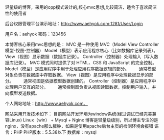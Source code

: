 轻量级的博客，采用的opp模式设计的,核心mvc思想,比较简洁，适合于喜欢简洁性的使用者

后台权限管理平台演示地址：http://www.aehyok.com:1281/User/Login

用户名：aehyok  密码：123456

本博客核心采用mvc思想的是：
MVC 是一种使用 MVC（Model View Controller 模型-视图-控制器） 
Model（模型）表示应用程序核心（比如数据库记录列表）。
View（视图）显示数据（数据库记录）。
Controller（控制器）处理输入（写入数据库记录）。
MVC 模式同时提供了对 HTML、CSS 和 JavaScript 的完全控制。
Model（模型）是应用程序中用于处理应用程序数据逻辑的部分。
　　通常模型对象负责在数据库中存取数据。
View（视图）是应用程序中处理数据显示的部分。
　　通常视图是依据模型数据创建的。
Controller（控制器）是应用程序中处理用户交互的部分。
　　通常控制器负责从视图读取数据，控制用户输入，并向模型发送数据。


个人网站地址：http://www.aehyok.com。


网站采用开发技术如下：
目前网站开发环境为window系统(经过调试已经完美兼容Linux)
Linux（win） + Mysql + Nginx
博客是轻量级级别，所以博主专注的是nginx，没有apache那么臃肿，如果是使用apache后台主页的检测环境会报错
语 言：PHP
PHP版本：5.5.38以下 
数据库：mysql
